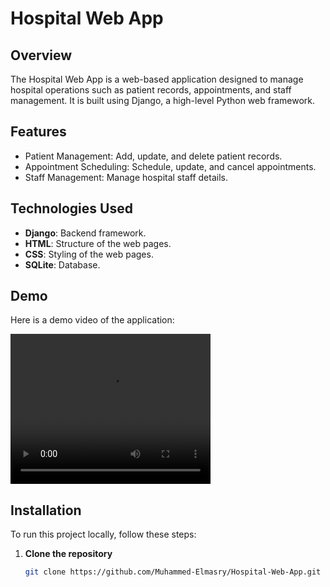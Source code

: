 # Hospital Web App

## Overview
The Hospital Web App is a web-based application designed to manage hospital operations such as patient records, appointments, and staff management. It is built using Django, a high-level Python web framework.

## Features
- Patient Management: Add, update, and delete patient records.
- Appointment Scheduling: Schedule, update, and cancel appointments.
- Staff Management: Manage hospital staff details.

## Technologies Used
- **Django**: Backend framework.
- **HTML**: Structure of the web pages.
- **CSS**: Styling of the web pages.
- **SQLite**: Database.

## Demo
Here is a demo video of the application:

<video width="320" height="240" controls>
  <source src="demo.mp4" type="video/mp4">
  Your browser does not support the video tag.
</video>

## Installation
To run this project locally, follow these steps:

1. **Clone the repository**
   ```bash
   git clone https://github.com/Muhammed-Elmasry/Hospital-Web-App.git
